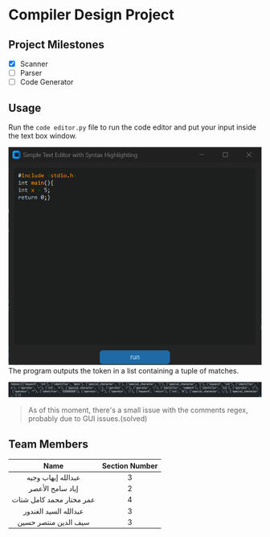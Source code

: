 # Compiler Design Project
## Project Milestones
- [x] Scanner
- [ ] Parser
- [ ] Code Generator
## Usage
Run the `code editor.py` file to run the code editor and put your input inside the text box window.

![Testcase Example](assets/image.png)
The program outputs the token in a list containing a tuple of matches.

![Output Image](assets/image2.png)

> As of this moment, there's a small issue with the comments regex, probably due to GUI issues.(solved)

## Team Members
| Name | Section Number |
| :----: | :---: |
| عبدالله إيهاب وجيه     | 3     |
|   إياد سامح الأعصر     | 2   |
| عمر مختار محمد كامل شتات      |   4    |
| عبدالله السيد الغندور| 3|
| سيف الدين منتصر حسين| 3|
